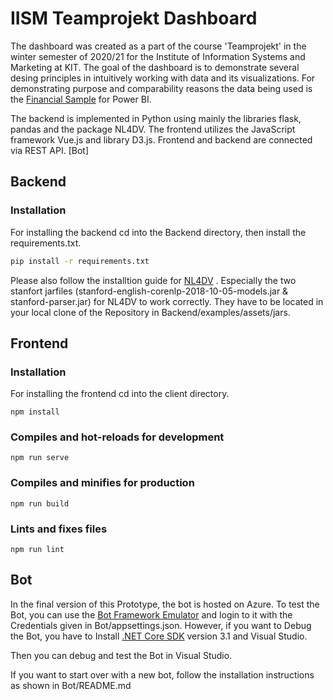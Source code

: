 # IISM Teamprojekt Dashboard

The dashboard was created as a part of the course 'Teamprojekt' in the winter semester of 2020/21 for the Institute of Information Systems and Marketing at KIT. The goal of the dashboard is to demonstrate several desing principles in intuitively working with data and its visualizations. For demonstrating purpose and comparability reasons the data being used is the [Financial Sample](https://docs.microsoft.com/en-us/power-bi/create-reports/sample-financial-download) for Power BI.

The backend is implemented in Python using mainly the libraries flask, pandas and the package NL4DV. The frontend utilizes the JavaScript framework Vue.js and library D3.js. Frontend and backend are connected via REST API. [Bot]

## Backend
### Installation 
For installing the backend cd into the Backend directory, then install the requirements.txt. 
```bash
pip install -r requirements.txt 
```

Please also follow the installtion guide for [NL4DV](https://github.com/nl4dv/nl4dv) . Especially the two stanfort jarfiles (stanford-english-corenlp-2018-10-05-models.jar & stanford-parser.jar) for NL4DV to work correctly. They have to be located in your local clone of the Repository in Backend/examples/assets/jars.
## Frontend
### Installation 
For installing the frontend cd into the client directory. 
```
npm install
```
### Compiles and hot-reloads for development
```
npm run serve
```

### Compiles and minifies for production
```
npm run build
```

### Lints and fixes files
```
npm run lint
```
## Bot
In the final version of this Prototype, the bot is hosted on Azure. To test the Bot, you can use the [Bot Framework Emulator](https://docs.microsoft.com/de-de/azure/bot-service/bot-service-debug-emulator?view=azure-bot-service-4.0&tabs=csharp) and login to it with the Credentials given in Bot/appsettings.json. 
However, if you want to Debug the Bot, you have to Install [.NET Core SDK](https://dotnet.microsoft.com/download) version 3.1 and Visual Studio.

Then you can debug and test the Bot in Visual Studio.

If you want to start over with a new bot, follow the installation instructions as shown in Bot/README.md